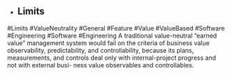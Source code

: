 - ## Limits
#Limits  #ValueNeutrality #General #Feature #Value #ValueBased #Software #Engineering #Software #Engineering 
A traditional value-neutral  “earned value” management system would fail on the criteria of business value  observability, predictability, and controllability, because its plans, measurements,  and controls deal only with internal-project progress and not with external busi- ness value observables and controllables.

